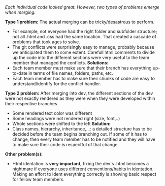 _Each individual code looked great. However, two types of problems emerge when merging._

**Type 1 problem:**
The actual merging can be tricky/desastrous to perform.
* For example, not everyone had the right folder and subfolder structure; not all .html and .css had the same location. That created a cascade of problems that took ages to solve.
* The git conflicts were surprisingly easy to manage, probably because we anticipated them to some extent. Carefull html comments to divide up the code into the different sections were very useful to the team member that managed the conflicts.
**Solutions:**
* Each team member must make sure that their branch has everything up-to-date in terms of file names, folders, paths, etc.
* Each team member has to make sure their chunks of code are easy to understand/identify for the conflict handler.


**Type 2 problem:**
After merging into dev, the different sections of the dev were not exactly rendered as they were when they were developed within their respective branches.
* Some rendered text color was different
* Some headings were not rendered right (size, font,..)
* Whole sections were shifted to the left
**Solution:**
* Class names, hierarchy, inheritance,...: a detailed structure has to be decided before the team begins branching out. If some of it has to change, then every team member has to be notified and they will have to make sure their code is respectful of that change.


**Other problem(s):**
* Html identation is **very important**, fixing the dev's .html becomes a nightmare if everyone uses different conventions/habits in identation. Making an effort to ident everything correctly is showing basic respect for fellow team members.
